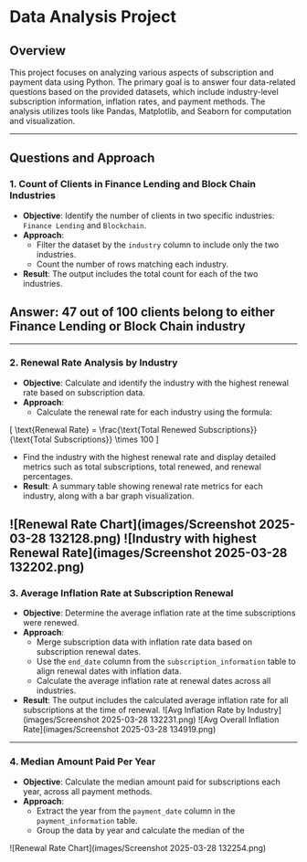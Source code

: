 # **Data Analysis Project**

## **Overview**
This project focuses on analyzing various aspects of subscription and payment data using Python. The primary goal is to answer four data-related questions based on the provided datasets, which include industry-level subscription information, inflation rates, and payment methods. The analysis utilizes tools like Pandas, Matplotlib, and Seaborn for computation and visualization.

---

## **Questions and Approach**
### **1. Count of Clients in Finance Lending and Block Chain Industries**
- **Objective**: Identify the number of clients in two specific industries: `Finance Lending` and `Blockchain`.
- **Approach**:
  - Filter the dataset by the `industry` column to include only the two industries.
  - Count the number of rows matching each industry.
- **Result**: The output includes the total count for each of the two industries.
## Answer: 47 out of 100 clients belong to either Finance Lending or Block Chain industry
---

### **2. Renewal Rate Analysis by Industry**
- **Objective**: Calculate and identify the industry with the highest renewal rate based on subscription data.
- **Approach**:
  - Calculate the renewal rate for each industry using the formula:
    

\[
    \text{Renewal Rate} = \frac{\text{Total Renewed Subscriptions}}{\text{Total Subscriptions}} \times 100
    \]


  - Find the industry with the highest renewal rate and display detailed metrics such as total subscriptions, total renewed, and renewal percentages.
- **Result**: A summary table showing renewal rate metrics for each industry, along with a bar graph visualization.

![Renewal Rate Chart](images/Screenshot 2025-03-28 132128.png)
![Industry with highest Renewal Rate](images/Screenshot 2025-03-28 132202.png)
---

### **3. Average Inflation Rate at Subscription Renewal**
- **Objective**: Determine the average inflation rate at the time subscriptions were renewed.
- **Approach**:
  - Merge subscription data with inflation rate data based on subscription renewal dates.
  - Use the `end_date` column from the `subscription_information` table to align renewal dates with inflation data.
  - Calculate the average inflation rate at renewal dates across all industries.
- **Result**: The output includes the calculated average inflation rate for all subscriptions at the time of renewal.
![Avg Inflation Rate by Industry](images/Screenshot 2025-03-28 132231.png) 
![Avg Overall Inflation Rate](images/Screenshot 2025-03-28 134919.png)
---

### **4. Median Amount Paid Per Year**
- **Objective**: Calculate the median amount paid for subscriptions each year, across all payment methods.
- **Approach**:
  - Extract the year from the `payment_date` column in the `payment_information` table.
  - Group the data by year and calculate the median of the
 
![Renewal Rate Chart](images/Screenshot 2025-03-28 132254.png)
